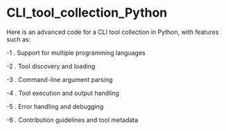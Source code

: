 # CLI_tool_collection_Python
Here is an advanced code for a CLI tool collection in Python, with features such as:

  -1 . Support for multiple programming languages
  
  -2 . Tool discovery and loading
  
  -3 . Command-line argument parsing
  
  -4 . Tool execution and output handling
  
  -5 . Error handling and debugging
  
  -6 . Contribution guidelines and tool metadata
  
